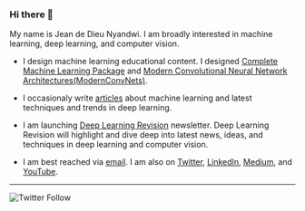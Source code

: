 ### Hi there 👋

My name is Jean de Dieu Nyandwi. I am broadly interested in machine learning, deep learning, and computer vision.

- I design machine learning educational content. I designed [Complete Machine Learning Package](https://github.com/Nyandwi/machine_learning_complete) and [Modern Convolutional Neural Network Architectures(ModernConvNets)](https://github.com/Nyandwi/ModernConvNets).
- I occasionaly write [articles](https://nyandwi.com/blog) about machine learning and latest techniques and trends in deep learning.
- I am launching [Deep Learning Revision](https://www.getrevue.co/profile/deeprevision) newsletter. Deep Learning Revision will highlight and dive deep into latest news, ideas, and techniques in deep learning and computer vision.

- I am best reached via [email](mailto:johnjw7084@gmail.com). I am also on [Twitter](https://twitter.com/Jeande_d), [LinkedIn](https://www.linkedin.com/in/nyandwi/), [Medium](https://jeande.medium.com), and [YouTube](https://www.youtube.com/channel/UCSPFIgLyc2t-pNim-CdyBNQ).

-----
![Twitter Follow](https://img.shields.io/twitter/follow/jeande_d?label=Follow&style=social)

<!-- 
##Hide
-->


